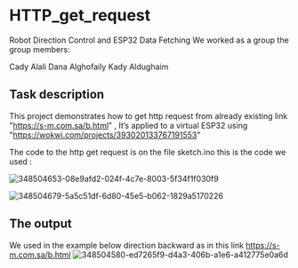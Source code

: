 # HTTP_get_request

Robot Direction Control and ESP32 Data Fetching
We worked as a group the group members:

Cady Alali
Dana Alghofaily
Kady Aldughaim


## Task description
This project demonstrates how to get http request from already existing link "https://s-m.com.sa/b.html" , It’s applied to a virtual ESP32 using "https://wokwi.com/projects/393020133767191553"

The code to the http get request is on the file sketch.ino this is the code we used :

![348504653-08e9afd2-024f-4c7e-8003-5f34f1f030f9](https://github.com/user-attachments/assets/e2c4cf81-89e4-4f1f-8035-dd983a6743d6)

![348504679-5a5c51df-6d80-45e5-b062-1829a5170226](https://github.com/user-attachments/assets/fe8a3e1a-237e-44b8-99e1-16e5f2941777)

## The output

We used in the example below direction backward as in this link https://s-m.com.sa/b.html 
![348504580-ed7265f9-d4a3-406b-a1e6-a412775e0a6d](https://github.com/user-attachments/assets/4119085f-ae85-4590-b2e9-30b263ff8c3d)
